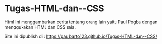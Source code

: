 # Tugas-HTML-dan--CSS

Html Ini menggambarkan cerita tentang orang lain yaitu Paul Pogba dengan menggukakan HTML dan CSS saja.

Site ini dipublish di : https://paulbarto123.github.io/Tugas-HTML-dan--CSS/
